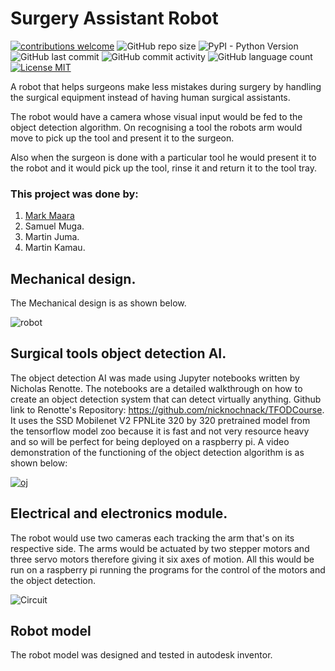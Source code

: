 # Surgery Assistant Robot
[![contributions welcome](https://img.shields.io/badge/contributions-welcome-brightgreen.svg?style=flat)](https://github.com/0x6f736f646f/Emojidetection/issues)
![GitHub repo size](https://img.shields.io/github/repo-size/0x6f736f646f/Emojidetection.svg?color=purple&style=flat)
![PyPI - Python Version](https://img.shields.io/pypi/pyversions/Flask.svg?style=flat)
![GitHub last commit](https://img.shields.io/github/last-commit/0x6f736f646f/Emojidetection.svg?style=flat)
![GitHub commit activity](https://img.shields.io/github/commit-activity/w/0x6f736f646f/Emojidetection.svg?style=flat)
![GitHub language count](https://img.shields.io/github/languages/count/0x6f736f646f/Emojidetection.svg?style=flat)
[![License MIT](https://img.shields.io/badge/license-MIT-blue.svg?style=flat)](https://github.com/0x6f736f646f/Emojidetection/blob/master/LICENSE)

 A robot that helps surgeons make less mistakes during surgery by handling the surgical equipment instead of having human surgical assistants.

 The robot would have a camera whose visual input would be fed to the object detection algorithm. On recognising a tool the robots arm would move to pick up the tool and present it to the surgeon.

 Also when the surgeon is done with a particular tool he would present it to the robot and it would pick up the tool, rinse it and return it to the tool tray.
 
 ### This project was done by:
1. [Mark Maara](https://linkedin.com/in/mark-maara-42b235153/)
2. Samuel Muga.
3. Martin Juma.
4. Martin Kamau.
 
 ## Mechanical design.
 The Mechanical design is as shown below.
 
![robot](https://user-images.githubusercontent.com/68475422/150491125-58e32467-a1ec-4b1a-9e58-baf6bf318124.png)

 ## Surgical tools object detection AI.

 The object detection AI was made using Jupyter notebooks written by Nicholas Renotte.
 The notebooks are a detailed walkthrough on how to create an object detection system that can detect virtually anything.
 Github link to Renotte's Repository: https://github.com/nicknochnack/TFODCourse. It uses the SSD Mobilenet V2 FPNLite 320 by 320 pretrained model from the tensorflow model zoo because it is fast and not very resource heavy and so will be perfect for being deployed on a raspberry pi.
 A video demonstration of the functioning of the object detection algorithm is as shown below:
 
 [![oj](https://user-images.githubusercontent.com/68475422/150492996-be428e83-0fa1-42cd-a365-0c4db705bfd8.png)](https://youtu.be/K-EPAwUYiv4)


 ## Electrical and electronics module.
 The robot would use two cameras each tracking the arm that's on its respective side. The arms would be actuated by two stepper motors and three servo motors therefore giving it six axes of motion. All this would be run on a raspberry pi running the programs for the control of the motors and the object detection.
 
 ![Circuit](https://user-images.githubusercontent.com/68475422/150492569-01baf93a-651c-4444-832f-c87554d122c6.png)

  ## Robot model

 The robot model was designed and tested in autodesk inventor.
